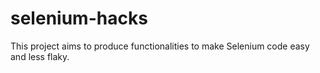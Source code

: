 # selenium-hacks
This project aims to produce functionalities to make Selenium code easy and less flaky. 

